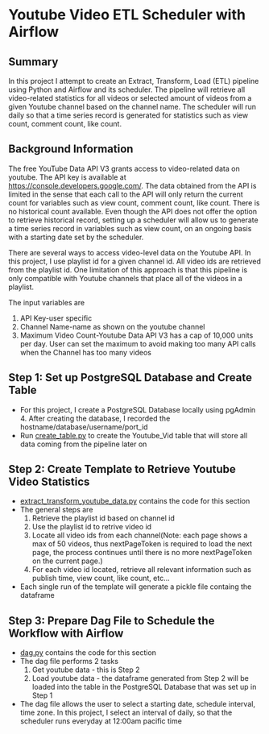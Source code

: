 # Youtube Video ETL Scheduler with Airflow

**Summary**
---
In this project I attempt to create an Extract, Transform, Load (ETL) pipeline using Python and Airflow and its scheduler. The pipeline will retrieve all video-related statistics for all videos or selected amount of videos from a given Youtube channel based on the channel name. The scheduler will run daily so that a time series record is generated for statistics such as view count, comment count, like count.  

**Background Information**
---
The free YouTube Data API V3 grants access to video-related data on youtube. The API key is available at https://console.developers.google.com/. The data obtained from the API is limited in the sense that each call to the API will only return the current count for variables such as view count, comment count, like count. There is no historical count available. Even though the API does not offer the option to retrieve historical record, setting up a scheduler will allow us to generate a time series record in variables such as view count, on an ongoing basis with a starting date set by the scheduler.

There are several ways to access video-level data on the Youtube API. In this project, I use playlist id for a given channel id. All video ids are retrieved from the playlist id. One limitation of this approach is that this pipeline is only compatible with Youtube channels that place all of the videos in a playlist. 

The input variables are
1. API Key-user specific
2. Channel Name-name as shown on the youtube channel
3. Maximum Video Count-Youtube Data API V3 has a cap of 10,000 units per day. User can set the maximum to avoid making too many API calls when the Channel has too many videos

**Step 1: Set up PostgreSQL Database and Create Table**
---
* For this project, I create a PostgreSQL Database locally using pgAdmin 4. After creating the database, I recorded the hostname/database/username/port_id
* Run [create_table.py](https://github.com/RonaldLi-GitHub/Youtube_Video_ETL_Scheduler/blob/main/create_table.py) to create the Youtube_Vid table that will store all data coming from the pipeline later on

**Step 2: Create Template to Retrieve Youtube Video Statistics**
---
* [extract_transform_youtube_data.py](https://github.com/RonaldLi-GitHub/Youtube_Video_ETL_Scheduler/blob/main/extract_transform_youtube_data.py) contains the code for this section
* The general steps are
  1. Retrieve the playlist id based on channel id
  2. Use the playlist id to retrive video id
  3. Locate all video ids from each channel(Note: each page shows a max of 50 videos, thus nextPageToken is required to load the next page, the process continues until there is no more nextPageToken on the current page.)
  4. For each video id located, retrieve all relevant information such as publish time, view count, like count, etc...
* Each single run of the template will generate a pickle file containg the dataframe

**Step 3: Prepare Dag File to Schedule the Workflow with Airflow**
---
* [dag.py](https://github.com/RonaldLi-GitHub/Youtube_Video_ETL_Scheduler/blob/main/dag.py) contains the code for this section
* The dag file performs 2 tasks
  1. Get youtube data - this is Step 2
  2. Load youtube data - the dataframe generated from Step 2 will be loaded into the table in the PostgreSQL Database that was set up in Step 1
* The dag file allows the user to select a starting date, schedule interval, time zone. In this project, I select an interval of daily, so that the scheduler runs everyday at 12:00am pacific time

 

